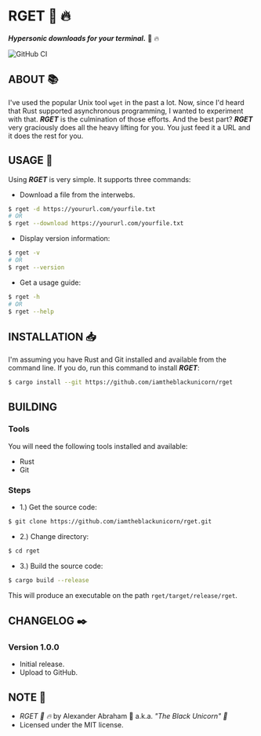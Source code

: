 # RGET :rocket: :fire:

***Hypersonic downloads for your terminal.*** :rocket: :fire:

![GitHub CI](https://github.com/iamtheblackunicorn/rget/actions/workflows/rust.yml/badge.svg)

## ABOUT :books:

I've used the popular Unix tool `wget` in the past a lot. Now, since I'd heard that Rust supported asynchronous programming, I wanted to experiment with that. ***RGET*** is the culmination of those efforts. And the best part? ***RGET*** very graciously does all the heavy lifting for you. You just feed it a URL and it does the rest for you.

## USAGE :hammer:

Using ***RGET*** is very simple. It supports three commands:

- Download a file from the interwebs.

```bash
$ rget -d https://yoururl.com/yourfile.txt
# OR
$ rget --download https://yoururl.com/yourfile.txt
```

- Display version information:

```bash
$ rget -v
# OR
$ rget --version
```

- Get a usage guide:

```bash
$ rget -h
# OR
$ rget --help
```

## INSTALLATION :inbox_tray:

I'm assuming you have Rust and Git installed and available from the command line. If you do, run this command to install ***RGET***:

```bash
$ cargo install --git https://github.com/iamtheblackunicorn/rget
```

## BUILDING

### Tools

You will need the following tools installed and available:

- Rust
- Git

### Steps

- 1.) Get the source code:
```bash
$ git clone https://github.com/iamtheblackunicorn/rget.git
```
- 2.) Change directory:
```bash
$ cd rget
```
- 3.) Build the source code:
```bash
$ cargo build --release
```

This will produce an executable on the path `rget/target/release/rget`.

## CHANGELOG :black_nib:

### Version 1.0.0

- Initial release.
- Upload to GitHub.

## NOTE :scroll:

- *RGET :rocket: :fire:* by Alexander Abraham :black_heart: a.k.a. *"The Black Unicorn" :unicorn:*
- Licensed under the MIT license.
